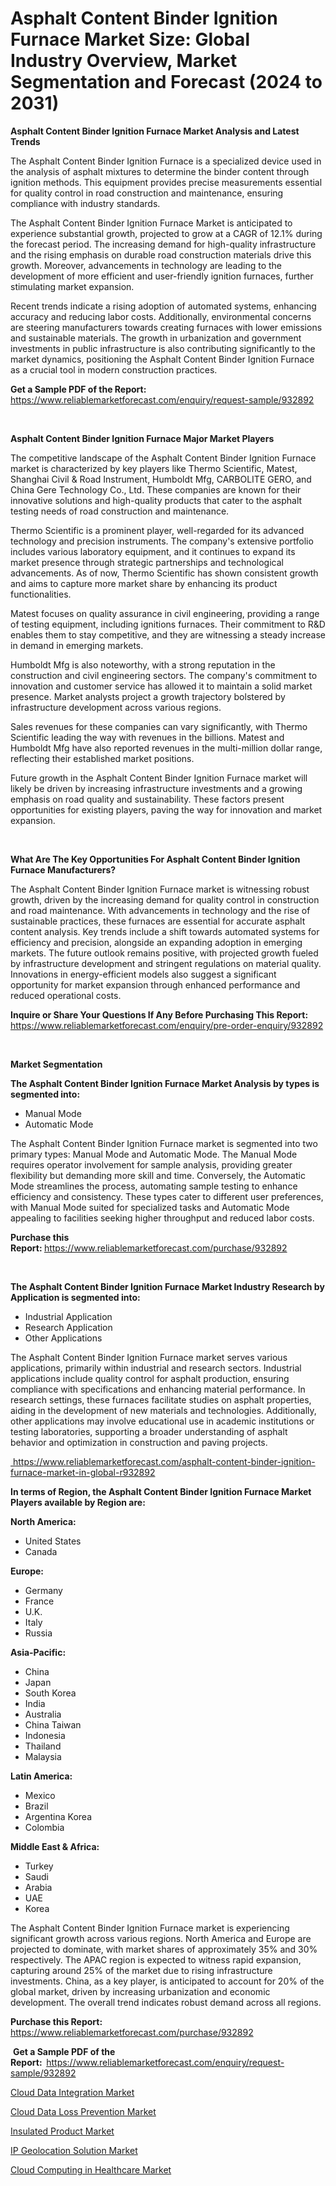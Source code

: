 <p><h1>Asphalt Content Binder Ignition Furnace Market Size: Global Industry Overview, Market Segmentation and Forecast (2024 to 2031)</h1></p><p><strong>Asphalt Content Binder Ignition Furnace Market Analysis and Latest Trends</strong></p>
<p><p>The Asphalt Content Binder Ignition Furnace is a specialized device used in the analysis of asphalt mixtures to determine the binder content through ignition methods. This equipment provides precise measurements essential for quality control in road construction and maintenance, ensuring compliance with industry standards.</p><p>The Asphalt Content Binder Ignition Furnace Market is anticipated to experience substantial growth, projected to grow at a CAGR of 12.1% during the forecast period. The increasing demand for high-quality infrastructure and the rising emphasis on durable road construction materials drive this growth. Moreover, advancements in technology are leading to the development of more efficient and user-friendly ignition furnaces, further stimulating market expansion.</p><p>Recent trends indicate a rising adoption of automated systems, enhancing accuracy and reducing labor costs. Additionally, environmental concerns are steering manufacturers towards creating furnaces with lower emissions and sustainable materials. The growth in urbanization and government investments in public infrastructure is also contributing significantly to the market dynamics, positioning the Asphalt Content Binder Ignition Furnace as a crucial tool in modern construction practices.</p></p>
<p><strong>Get a Sample PDF of the Report:&nbsp;</strong> <a href="https://www.reliablemarketforecast.com/enquiry/request-sample/932892?utm_campaign=1080&utm_medium=2&utm_source=Github&utm_content=ia&utm_term=03122024&utm_id=asphalt-content-binder-ignition-furnace">https://www.reliablemarketforecast.com/enquiry/request-sample/932892</a></p>
<p>&nbsp;</p>
<p><strong>Asphalt Content Binder Ignition Furnace Major Market Players</strong></p>
<p><p>The competitive landscape of the Asphalt Content Binder Ignition Furnace market is characterized by key players like Thermo Scientific, Matest, Shanghai Civil & Road Instrument, Humboldt Mfg, CARBOLITE GERO, and China Gere Technology Co., Ltd. These companies are known for their innovative solutions and high-quality products that cater to the asphalt testing needs of road construction and maintenance.</p><p>Thermo Scientific is a prominent player, well-regarded for its advanced technology and precision instruments. The company's extensive portfolio includes various laboratory equipment, and it continues to expand its market presence through strategic partnerships and technological advancements. As of now, Thermo Scientific has shown consistent growth and aims to capture more market share by enhancing its product functionalities.</p><p>Matest focuses on quality assurance in civil engineering, providing a range of testing equipment, including ignitions furnaces. Their commitment to R&D enables them to stay competitive, and they are witnessing a steady increase in demand in emerging markets. </p><p>Humboldt Mfg is also noteworthy, with a strong reputation in the construction and civil engineering sectors. The company's commitment to innovation and customer service has allowed it to maintain a solid market presence. Market analysts project a growth trajectory bolstered by infrastructure development across various regions.</p><p>Sales revenues for these companies can vary significantly, with Thermo Scientific leading the way with revenues in the billions. Matest and Humboldt Mfg have also reported revenues in the multi-million dollar range, reflecting their established market positions.</p><p>Future growth in the Asphalt Content Binder Ignition Furnace market will likely be driven by increasing infrastructure investments and a growing emphasis on road quality and sustainability. These factors present opportunities for existing players, paving the way for innovation and market expansion.</p></p>
<p>&nbsp;</p>
<p><strong>What Are The Key Opportunities For Asphalt Content Binder Ignition Furnace Manufacturers?</strong></p>
<p><p>The Asphalt Content Binder Ignition Furnace market is witnessing robust growth, driven by the increasing demand for quality control in construction and road maintenance. With advancements in technology and the rise of sustainable practices, these furnaces are essential for accurate asphalt content analysis. Key trends include a shift towards automated systems for efficiency and precision, alongside an expanding adoption in emerging markets. The future outlook remains positive, with projected growth fueled by infrastructure development and stringent regulations on material quality. Innovations in energy-efficient models also suggest a significant opportunity for market expansion through enhanced performance and reduced operational costs.</p></p>
<p><strong>Inquire or Share Your Questions If Any Before Purchasing This Report:</strong> <a href="https://www.reliablemarketforecast.com/enquiry/pre-order-enquiry/932892?utm_campaign=1080&utm_medium=2&utm_source=Github&utm_content=ia&utm_term=03122024&utm_id=asphalt-content-binder-ignition-furnace">https://www.reliablemarketforecast.com/enquiry/pre-order-enquiry/932892</a></p>
<p>&nbsp;</p>
<p><strong>Market Segmentation</strong></p>
<p><strong>The Asphalt Content Binder Ignition Furnace Market Analysis by types is segmented into:</strong></p>
<p><ul><li>Manual Mode</li><li>Automatic Mode</li></ul></p>
<p><p>The Asphalt Content Binder Ignition Furnace market is segmented into two primary types: Manual Mode and Automatic Mode. The Manual Mode requires operator involvement for sample analysis, providing greater flexibility but demanding more skill and time. Conversely, the Automatic Mode streamlines the process, automating sample testing to enhance efficiency and consistency. These types cater to different user preferences, with Manual Mode suited for specialized tasks and Automatic Mode appealing to facilities seeking higher throughput and reduced labor costs.</p></p>
<p><strong>Purchase this Report:&nbsp;</strong><a href="https://www.reliablemarketforecast.com/purchase/932892?utm_campaign=1080&utm_medium=2&utm_source=Github&utm_content=ia&utm_term=03122024&utm_id=asphalt-content-binder-ignition-furnace">https://www.reliablemarketforecast.com/purchase/932892</a></p>
<p>&nbsp;</p>
<p><strong>The Asphalt Content Binder Ignition Furnace Market Industry Research by Application is segmented into:</strong></p>
<p><ul><li>Industrial Application</li><li>Research Application</li><li>Other Applications</li></ul></p>
<p><p>The Asphalt Content Binder Ignition Furnace market serves various applications, primarily within industrial and research sectors. Industrial applications include quality control for asphalt production, ensuring compliance with specifications and enhancing material performance. In research settings, these furnaces facilitate studies on asphalt properties, aiding in the development of new materials and technologies. Additionally, other applications may involve educational use in academic institutions or testing laboratories, supporting a broader understanding of asphalt behavior and optimization in construction and paving projects.</p></p>
<p><a href="https://www.reliablemarketforecast.com/asphalt-content-binder-ignition-furnace-market-in-global-r932892?utm_campaign=1080&utm_medium=2&utm_source=Github&utm_content=ia&utm_term=03122024&utm_id=asphalt-content-binder-ignition-furnace">&nbsp;https://www.reliablemarketforecast.com/asphalt-content-binder-ignition-furnace-market-in-global-r932892</a></p>
<p><strong>In terms of Region, the Asphalt Content Binder Ignition Furnace Market Players available by Region are:</strong></p>
<p>
    <p> <strong> North America: </strong>
        <ul>
            <li>United States</li>
            <li>Canada</li>
        </ul>
        </p> 
    <p> <strong> Europe: </strong>
        <ul>
            <li>Germany</li>
            <li>France</li>
            <li>U.K.</li>
            <li>Italy</li>
            <li>Russia</li>
        </ul>
        </p> 
    <p> <strong> Asia-Pacific: </strong>
        <ul>
            <li>China</li>
            <li>Japan</li>
            <li>South Korea</li>
            <li>India</li>
            <li>Australia</li>
            <li>China Taiwan</li>
            <li>Indonesia</li>
            <li>Thailand</li>
            <li>Malaysia</li>
        </ul>
        </p> 
    <p> <strong> Latin America: </strong>
        <ul>
            <li>Mexico</li>
            <li>Brazil</li>
            <li>Argentina Korea</li>
            <li>Colombia</li>
        </ul>
        </p> 
    <p> <strong> Middle East & Africa: </strong>
        <ul>
            <li>Turkey</li>
            <li>Saudi</li>
            <li>Arabia</li>
            <li>UAE</li>
            <li>Korea</li>
        </ul>
    </p>
    </p>
<p><p>The Asphalt Content Binder Ignition Furnace market is experiencing significant growth across various regions. North America and Europe are projected to dominate, with market shares of approximately 35% and 30% respectively. The APAC region is expected to witness rapid expansion, capturing around 25% of the market due to rising infrastructure investments. China, as a key player, is anticipated to account for 20% of the global market, driven by increasing urbanization and economic development. The overall trend indicates robust demand across all regions.</p></p>
<p><strong>Purchase this Report: </strong><a href="https://www.reliablemarketforecast.com/purchase/932892?utm_campaign=1080&utm_medium=2&utm_source=Github&utm_content=ia&utm_term=03122024&utm_id=asphalt-content-binder-ignition-furnace">https://www.reliablemarketforecast.com/purchase/932892</a></p>
<p>&nbsp;<strong>Get a Sample PDF of the Report:&nbsp;&nbsp;</strong><a href="https://www.reliablemarketforecast.com/enquiry/request-sample/932892?utm_campaign=1080&utm_medium=2&utm_source=Github&utm_content=ia&utm_term=03122024&utm_id=asphalt-content-binder-ignition-furnace">https://www.reliablemarketforecast.com/enquiry/request-sample/932892</a></p>
<p><strong></strong></p>
<p><p><a href="https://www.linkedin.com/pulse/marketsize2024-2031withcagrof85factorsinfluencinggrowthsu-cn6re?utm_campaign=1080&utm_medium=2&utm_source=Github&utm_content=ia&utm_term=03122024&utm_id=asphalt-content-binder-ignition-furnace">Cloud Data Integration Market</a></p><p><a href="https://www.linkedin.com/pulse/projected-growth-cloud-data-loss-prevention-market-key-forces-lyfse?utm_campaign=1080&utm_medium=2&utm_source=Github&utm_content=ia&utm_term=03122024&utm_id=asphalt-content-binder-ignition-furnace">Cloud Data Loss Prevention Market</a></p><p><a href="https://issuu.com/reportprime-2/docs/insulated-product-market-size-2030.pptx?utm_campaign=1080&utm_medium=2&utm_source=Github&utm_content=ia&utm_term=03122024&utm_id=asphalt-content-binder-ignition-furnace">Insulated Product Market</a></p><p><a href="https://issuu.com/reportprime-2/docs/ip-geolocation-solution-market-size-2030.pptx?utm_campaign=1080&utm_medium=2&utm_source=Github&utm_content=ia&utm_term=03122024&utm_id=asphalt-content-binder-ignition-furnace">IP Geolocation Solution Market</a></p><p><a href="https://www.linkedin.com/pulse/forecasts-cloud-computing-healthcare-market-anticipated-75-cagr-528xe?utm_campaign=1080&utm_medium=2&utm_source=Github&utm_content=ia&utm_term=03122024&utm_id=asphalt-content-binder-ignition-furnace">Cloud Computing in Healthcare Market</a></p></p>